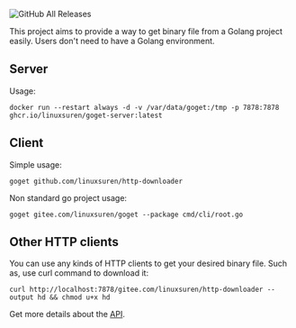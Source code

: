 ![GitHub All Releases](https://img.shields.io/github/downloads/linuxsuren/goget/total)

This project aims to provide a way to get binary file from a Golang project easily. Users don't need to have a Golang 
environment.

## Server

Usage:
```shell
docker run --restart always -d -v /var/data/goget:/tmp -p 7878:7878 ghcr.io/linuxsuren/goget-server:latest
```

## Client

Simple usage:
```shell
goget github.com/linuxsuren/http-downloader
```

Non standard go project usage:
```shell
goget gitee.com/linuxsuren/goget --package cmd/cli/root.go
```

## Other HTTP clients

You can use any kinds of HTTP clients to get your desired binary file. Such as, use curl command to download it:

```shell
curl http://localhost:7878/gitee.com/linuxsuren/http-downloader --output hd && chmod u+x hd
```

Get more details about the [API](doc/api.md).
